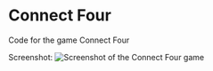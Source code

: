 # Connect Four

Code for the game Connect Four

Screenshot:
![Screenshot of the Connect Four game](https://imgur.com/TfoYKfi.jpg)
